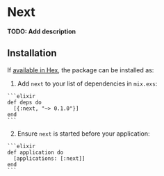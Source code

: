 # Next

**TODO: Add description**

## Installation

If [available in Hex](https://hex.pm/docs/publish), the package can be installed as:

  1. Add `next` to your list of dependencies in `mix.exs`:

    ```elixir
    def deps do
      [{:next, "~> 0.1.0"}]
    end
    ```

  2. Ensure `next` is started before your application:

    ```elixir
    def application do
      [applications: [:next]]
    end
    ```

